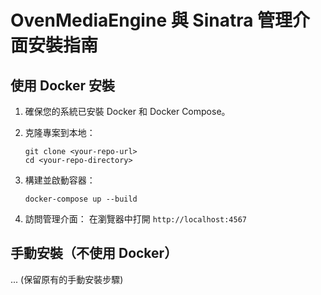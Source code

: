 # OvenMediaEngine 與 Sinatra 管理介面安裝指南

## 使用 Docker 安裝

1. 確保您的系統已安裝 Docker 和 Docker Compose。

2. 克隆專案到本地：

   ```
   git clone <your-repo-url>
   cd <your-repo-directory>
   ```

3. 構建並啟動容器：

   ```
   docker-compose up --build
   ```

4. 訪問管理介面：
   在瀏覽器中打開 `http://localhost:4567`

## 手動安裝（不使用 Docker）

... (保留原有的手動安裝步驟)
